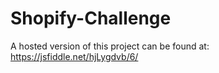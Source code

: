 # Shopify-Challenge
A hosted version of this project can be found at: https://jsfiddle.net/hjLygdvb/6/
